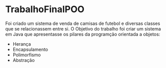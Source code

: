 # TrabalhoFinalPOO
Foi criado um sistema de venda de camisas de futebol e diversas classes que se relacionassem entre si. O Objetivo do trabalho foi criar um sistema em Java que apresentasse os pilares da programção orientada a objetos:
- Herança 
- Encapsulamento 
- Polimorfismo 
- Abstração
  
